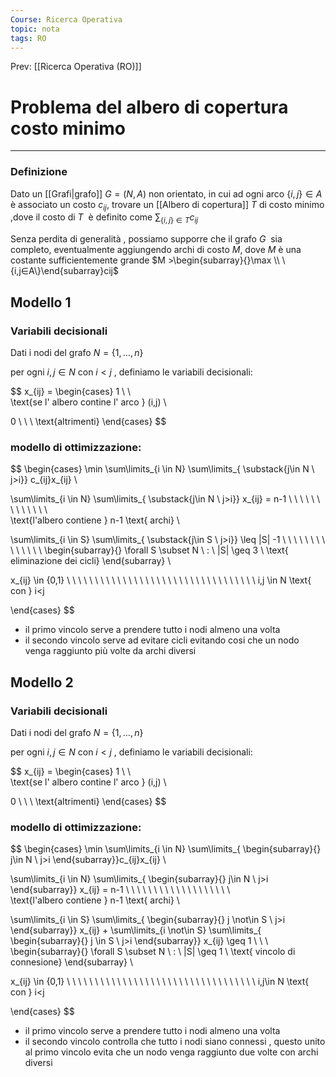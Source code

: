 ```yaml
---
Course: Ricerca Operativa
topic: nota
tags: RO
---
```


Prev: [[Ricerca Operativa (RO)]]

# Problema del albero di copertura costo minimo
---

### Definizione

Dato un [[Grafi|grafo]] $G = (N, A)$ non orientato, in cui ad ogni arco $\{i, j\} \in A$ è associato un costo $c_{ij}$, trovare un [[Albero di copertura]] $T$ di costo minimo ,dove il costo di $T$  è definito come  $\sum_{\{i,j\}\in T}c_{ij}$

Senza perdita di generalità , possiamo supporre che il grafo $G$  sia completo,
eventualmente aggiungendo archi di costo $M$, dove $M$ è una costante
sufficientemente grande $M >\begin{subarray}{}\max \\ \{i,j∈A\}\end{subarray}cij$

## Modello 1

### Variabili decisionali

Dati i nodi del grafo $N = \{1,\dots,n\}$

per ogni $i,j \in N$ con $i<j$ , definiamo le variabili decisionali:

$$
x_{ij} =
\begin{cases}
1 \ \ \
\text{se l' albero contine l' arco } (i,j) \\

0  \ \ \ \text{altrimenti}
\end{cases}
$$

### modello  di ottimizzazione:

$$
\begin{cases}
\min
\sum\limits_{i \in N}
\sum\limits_{
\substack{j\in N \\ j>i}}
c_{ij}x_{ij} \\

\sum\limits_{i \in N}
\sum\limits_{
\substack{j\in N \\ j>i}}
 x_{ij} = n-1
\ \ \ \ \ \ \ \ \ \ \ \ \ \
\text{l'albero contiene } n-1 \text{ archi}
\\

\sum\limits_{i \in S}
\sum\limits_{
\substack{j\in S \\ j>i}}
\leq |S| -1
\ \ \ \ \ \ \ \ \ \ \ \ \ \  \begin{subarray}{}
\forall S \subset N \ : \ |S| \geq 3 \\
\text{ eliminazione dei cicli}
\end{subarray}
\\

x_{ij} \in \{0,1\}
\ \ \ \ \ \ \ \ \ \ \ \ \ \ \ \ \ \ \ \ \ \ \ \ \ \ \ \ \ \ \ \ \ \  i,j \in N  \text{ con } i<j

\end{cases}
$$

- il primo vincolo serve a prendere tutto i nodi almeno una volta
- il secondo vincolo serve ad evitare cicli evitando cosi che un nodo venga raggiunto più volte da archi diversi

## Modello 2

### Variabili decisionali

Dati i nodi del grafo $N = \{1,\dots,n\}$

per ogni $i,j \in N$ con $i<j$ , definiamo le variabili decisionali:

$$
x_{ij} =
\begin{cases}
1 \ \ \
\text{se l' albero contine l' arco } (i,j) \\

0  \ \ \ \text{altrimenti}
\end{cases}
$$

### modello  di ottimizzazione:

$$
\begin{cases}
\min
\sum\limits_{i \in N}
\sum\limits_{
\begin{subarray}{}
j\in N \\ j>i
\end{subarray}}c_{ij}x_{ij} \\

\sum\limits_{i \in N}
\sum\limits_{
\begin{subarray}{}
j\in N \\ j>i
\end{subarray}} x_{ij} = n-1
\ \ \ \ \ \ \ \ \ \ \ \ \ \ \ \ \ \ \ \
\text{l'albero contiene } n-1 \text{ archi}
\\

\sum\limits_{i \in S}
\sum\limits_{
\begin{subarray}{}
j \not\in S \\ j>i
\end{subarray}} x_{ij} +
\sum\limits_{i \not\in S}
\sum\limits_{
\begin{subarray}{}
j \in S \\ j>i
\end{subarray}} x_{ij}
\geq  1
\ \ \ \
\begin{subarray}{}
\forall S \subset N \ : \ |S| \geq 1 \\
\text{ vincolo di connesione}
\end{subarray}
\\

x_{ij} \in \{0,1\}
\ \ \ \ \ \ \ \ \ \ \ \ \ \ \ \ \ \ \ \ \ \ \ \ \ \ \ \ \ \ \ \ \ \  i,j\in N \text{ con } i<j

\end{cases}
$$

- il primo vincolo serve a prendere tutto i nodi almeno una volta
- il secondo vincolo controlla che tutto i nodi siano connessi , questo unito al primo vincolo evita che un nodo venga raggiunto due volte con archi diversi
